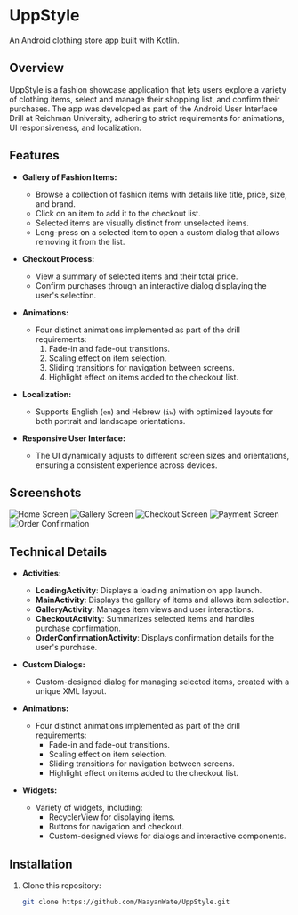 # UppStyle
An Android clothing store app built with Kotlin.

## Overview
UppStyle is a fashion showcase application that lets users explore a variety of clothing items, select and manage their shopping list, and confirm their purchases. The app was developed as part of the Android User Interface Drill at Reichman University, adhering to strict requirements for animations, UI responsiveness, and localization.

## Features
- **Gallery of Fashion Items:**
  - Browse a collection of fashion items with details like title, price, size, and brand.
  - Click on an item to add it to the checkout list.
  - Selected items are visually distinct from unselected items.
  - Long-press on a selected item to open a custom dialog that allows removing it from the list.

- **Checkout Process:**
  - View a summary of selected items and their total price.
  - Confirm purchases through an interactive dialog displaying the user's selection.

- **Animations:**
  - Four distinct animations implemented as part of the drill requirements:
    1. Fade-in and fade-out transitions.
    2. Scaling effect on item selection.
    3. Sliding transitions for navigation between screens.
    4. Highlight effect on items added to the checkout list.

- **Localization:**
  - Supports English (`en`) and Hebrew (`iw`) with optimized layouts for both portrait and landscape orientations.

- **Responsive User Interface:**
  - The UI dynamically adjusts to different screen sizes and orientations, ensuring a consistent experience across devices.

## Screenshots
![Home Screen](screenshots/uppstyle1.png)
![Gallery Screen](screenshots/uppstyle2.jpg)
![Checkout Screen](screenshots/uppstyle3.jpg)
![Payment Screen](screenshots/uppstyle4.jpg)
![Order Confirmation](screenshots/uppstyle5.jpg)

## Technical Details
- **Activities:**
  - **LoadingActivity**: Displays a loading animation on app launch.
  - **MainActivity**: Displays the gallery of items and allows item selection.
  - **GalleryActivity**: Manages item views and user interactions.
  - **CheckoutActivity**: Summarizes selected items and handles purchase confirmation.
  - **OrderConfirmationActivity**: Displays confirmation details for the user's purchase.

- **Custom Dialogs:**
  - Custom-designed dialog for managing selected items, created with a unique XML layout.

- **Animations:**
  - Four distinct animations implemented as part of the drill requirements:
    - Fade-in and fade-out transitions.
    - Scaling effect on item selection.
    - Sliding transitions for navigation between screens.
    - Highlight effect on items added to the checkout list.

- **Widgets:**
  - Variety of widgets, including:
    - RecyclerView for displaying items.
    - Buttons for navigation and checkout.
    - Custom-designed views for dialogs and interactive components.

## Installation
1. Clone this repository:
   ```bash
   git clone https://github.com/MaayanWate/UppStyle.git
